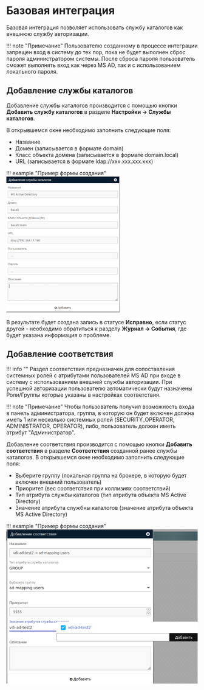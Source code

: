 # Базовая интеграция

Базовая интеграция позволяет использовать службу каталогов как внешнюю службу авторизации.

!!! note "Примечание"
    Пользователю созданному в процессе интеграции запрещен вход в систему до тех пор, пока не будет выполнен сброс
    пароля администратором системы. После сброса пароля пользователь сможет выполнять вход как через MS AD, так и 
    с использованием локального пароля.

## Добавление службы каталогов

Добавление службы каталогов производится с помощью кнопки **Добавить службу каталогов** 
в разделе **Настройки -> Службы каталогов**. 

В открывшемся окне необходимо заполнить следующие поля:
- Название
- Домен (записывается в формате domain)
- Класс объекта домена (записывается в формате domain.local)
- URL (записывается в формате ldap://xxx.xxx.xxx.xxx)

!!! example "Пример формы создания"
    ![image](../../_assets/vdi/active_directory/base_ad.png)
    
В результате будет создана запись в статусе **Исправно**, если статус другой - необходимо обратиться к разделу
**Журнал -> События**, где будет указана информация о проблеме.

## Добавление соответствия

!!! info ""
    Раздел соответствия предназначен для сопоставления системных ролей с атрибутами пользователей MS AD при входе в
    систему с использованием внешней службы авторизации. При успешной авторизации пользователю автоматически
    будут назначены Роли/Группы которые указаны в настройках соответствия.

!!! note "Примечание"
    Чтобы пользователь получил возможность входа в панель администратора, группа, в которую он будет включен должна иметь
    1 или несколько системных ролей (SECURITY_OPERATOR, ADMINISTRATOR, OPERATOR), либо, пользователь должен иметь
    атрибут "Администратор". 

Добавление соответствия производится с помощью кнопки **Добавить соответствия** в разделе **Соответствия** созданной
ранее службы каталогов.
В открывшемся окне необходимо заполнить следующие поля:
- Выберите группу (локальная группа на брокере, в которую будет включен внешний пользователь)
- Приоритет (вес соответствия при коллизиях соответствий)
- Тип атрибута службы каталогов (тип атрибута объекта MS Active Directory)
- Значение атрибута службны каталогов (значение атрибута объекта MS Active Directory)

!!! example "Пример формы создания"
    ![image](../../_assets/vdi/active_directory/base_ad_mapping.png)